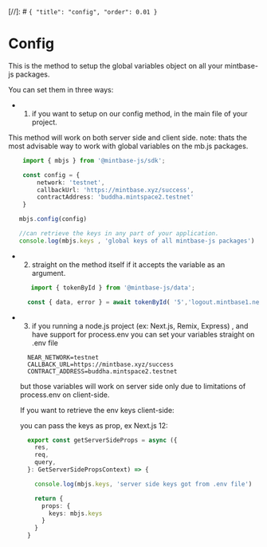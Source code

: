 [//]: # `{ "title": "config", "order": 0.01 }`
# Config

This is the method to setup the global variables object on all your mintbase-js packages.

You can set them in three ways:


- 1. if you want to setup on our config method, in the main file of your project. 

This method will work on both server side and client side.
note: thats the most advisable way to work with global variables on the mb.js packages.

```typescript
    import { mbjs } from '@mintbase-js/sdk';

    const config = {
        network: 'testnet',
        callbackUrl: 'https://mintbase.xyz/success',
        contractAddress: 'buddha.mintspace2.testnet'
    }

   mbjs.config(config)

   //can retrieve the keys in any part of your application.
   console.log(mbjs.keys , 'global keys of all mintbase-js packages')
```


- 2. straight on the method itself if it accepts the variable as an argument.

  ```typescript
     import { tokenById } from '@mintbase-js/data';

    const { data, error } = await tokenById( '5','logout.mintbase1.near', 'mainnet');
  ```

- 3. if you running a node.js project (ex: Next.js, Remix, Express) , and have support for process.env you can set your variables straight on .env file

 

  ```
    NEAR_NETWORK=testnet
    CALLBACK_URL=https://mintbase.xyz/success
    CONTRACT_ADDRESS=buddha.mintspace2.testnet
  ```

  but those variables will work on server side only due to limitations of process.env on client-side.

  If you want to retrieve the env keys client-side:

  you can pass the keys as prop, ex Next.js 12:


  ```typescript
    export const getServerSideProps = async ({
      res,
      req,
      query,
    }: GetServerSidePropsContext) => {

      console.log(mbjs.keys, 'server side keys got from .env file')

      return {
        props: {
          keys: mbjs.keys
        }
      }
    }

  ```


